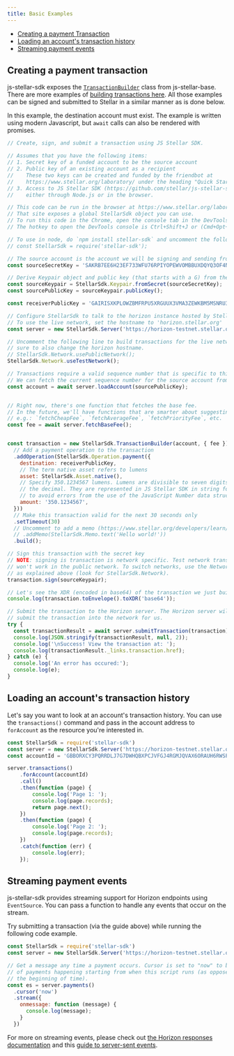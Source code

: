 ```yaml
---
title: Basic Examples
---
```


- [Creating a payment Transaction](#creating-a-payment-transaction)
- [Loading an account's transaction history](#loading-an-accounts-transaction-history)
- [Streaming payment events](#streaming-payment-events)

## Creating a payment transaction

js-stellar-sdk exposes the [`TransactionBuilder`](https://github.com/stellar/js-stellar-base/blob/master/src/transaction_builder.js) class from js-stellar-base.  There are more examples of [building transactions here](https://www.stellar.org/developers/js-stellar-base/learn/base-examples.html). All those examples can be signed and submitted to Stellar in a similar manner as is done below.

In this example, the destination account must exist. The example is written 
using modern Javascript, but `await` calls can also be rendered with promises.

```javascript
// Create, sign, and submit a transaction using JS Stellar SDK.

// Assumes that you have the following items:
// 1. Secret key of a funded account to be the source account
// 2. Public key of an existing account as a recipient
//    These two keys can be created and funded by the friendbot at
//    https://www.stellar.org/laboratory/ under the heading "Quick Start: Test Account"
// 3. Access to JS Stellar SDK (https://github.com/stellar/js-stellar-sdk)
//    either through Node.js or in the browser.

// This code can be run in the browser at https://www.stellar.org/laboratory/
// That site exposes a global StellarSdk object you can use.
// To run this code in the Chrome, open the console tab in the DevTools.
// The hotkey to open the DevTools console is Ctrl+Shift+J or (Cmd+Opt+J on Mac).

// To use in node, do `npm install stellar-sdk` and uncomment the following line.
// const StellarSdk = require('stellar-sdk');

// The source account is the account we will be signing and sending from.
const sourceSecretKey = 'SAKRB7EE6H23EF733WFU76RPIYOPEWVOMBBUXDQYQ3OF4NF6ZY6B6VLW';

// Derive Keypair object and public key (that starts with a G) from the secret
const sourceKeypair = StellarSdk.Keypair.fromSecret(sourceSecretKey);
const sourcePublicKey = sourceKeypair.publicKey();

const receiverPublicKey = 'GAIRISXKPLOWZBMFRPU5XRGUUX3VMA3ZEWKBM5MSNRU3CHV6P4PYZ74D';

// Configure StellarSdk to talk to the horizon instance hosted by Stellar.org
// To use the live network, set the hostname to 'horizon.stellar.org'
const server = new StellarSdk.Server('https://horizon-testnet.stellar.org');

// Uncomment the following line to build transactions for the live network. Be
// sure to also change the horizon hostname.
// StellarSdk.Network.usePublicNetwork();
StellarSdk.Network.useTestNetwork();

// Transactions require a valid sequence number that is specific to this account.
// We can fetch the current sequence number for the source account from Horizon.
const account = await server.loadAccount(sourcePublicKey);


// Right now, there's one function that fetches the base fee.
// In the future, we'll have functions that are smarter about suggesting fees,
// e.g.: `fetchCheapFee`, `fetchAverageFee`, `fetchPriorityFee`, etc.
const fee = await server.fetchBaseFee();


const transaction = new StellarSdk.TransactionBuilder(account, { fee })
  // Add a payment operation to the transaction
  .addOperation(StellarSdk.Operation.payment({
    destination: receiverPublicKey,
    // The term native asset refers to lumens
    asset: StellarSdk.Asset.native(),
    // Specify 350.1234567 lumens. Lumens are divisible to seven digits past
    // the decimal. They are represented in JS Stellar SDK in string format
    // to avoid errors from the use of the JavaScript Number data structure.
    amount: '350.1234567',
  }))
  // Make this transaction valid for the next 30 seconds only
  .setTimeout(30)
  // Uncomment to add a memo (https://www.stellar.org/developers/learn/concepts/transactions.html)
  // .addMemo(StellarSdk.Memo.text('Hello world!'))
  .build();

// Sign this transaction with the secret key
// NOTE: signing is transaction is network specific. Test network transactions
// won't work in the public network. To switch networks, use the Network object
// as explained above (look for StellarSdk.Network).
transaction.sign(sourceKeypair);

// Let's see the XDR (encoded in base64) of the transaction we just built
console.log(transaction.toEnvelope().toXDR('base64'));

// Submit the transaction to the Horizon server. The Horizon server will then
// submit the transaction into the network for us.
try {
  const transactionResult = await server.submitTransaction(transaction);
  console.log(JSON.stringify(transactionResult, null, 2));
  console.log('\nSuccess! View the transaction at: ');
  console.log(transactionResult._links.transaction.href);
} catch (e) {
  console.log('An error has occured:');
  console.log(e);
}
```

## Loading an account's transaction history

Let's say you want to look at an account's transaction history.  You can use the `transactions()` command and pass in the account address to `forAccount` as the resource you're interested in.

```javascript
const StellarSdk = require('stellar-sdk')
const server = new StellarSdk.Server('https://horizon-testnet.stellar.org');
const accountId = 'GBBORXCY3PQRRDLJ7G7DWHQBXPCJVFGJ4RGMJQVAX6ORAUH6RWSPP6FM';

server.transactions()
    .forAccount(accountId)
    .call()
    .then(function (page) {
        console.log('Page 1: ');
        console.log(page.records);
        return page.next();
    })
    .then(function (page) {
        console.log('Page 2: ');
        console.log(page.records);
    })
    .catch(function (err) {
        console.log(err);
    });
```

## Streaming payment events

js-stellar-sdk provides streaming support for Horizon endpoints using `EventSource`.  You can pass a function to handle any events that occur on the stream.

Try submitting a transaction (via the guide above) while running the following code example.
```javascript
const StellarSdk = require('stellar-sdk')
const server = new StellarSdk.Server('https://horizon-testnet.stellar.org');

// Get a message any time a payment occurs. Cursor is set to "now" to be notified
// of payments happening starting from when this script runs (as opposed to from
// the beginning of time).
const es = server.payments()
  .cursor('now')
  .stream({
    onmessage: function (message) {
      console.log(message);
    }
  })
```

For more on streaming events, please check out [the Horizon responses documentation](https://www.stellar.org/developers/horizon/learn/responses.html#streaming) and this [guide to server-sent events](https://developer.mozilla.org/en-US/docs/Web/API/Server-sent_events/Using_server-sent_events).
